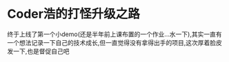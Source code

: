 # Coder浩的打怪升级之路

终于上线了第一个小demo(还是半年前上课布置的一个作业...水一下),其实一直有一个想法记录一下自己的技术成长,但一直觉得没有拿得出手的项目,这次厚着脸皮发一下,也是督促自己吧

